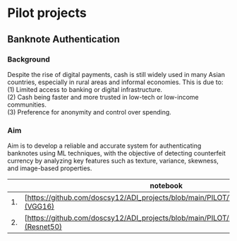 # Pilot projects

## Banknote Authentication
### Background
Despite the rise of digital payments, cash is still widely used in many Asian countries, especially in rural areas and informal economies. This is due to:
<br> (1) Limited access to banking or digital infrastructure.
<br> (2) Cash being faster and more trusted in low-tech or low-income communities.
<br> (3) Preference for anonymity and control over spending.

### Aim
Aim is to develop a reliable and accurate system for authenticating banknotes using ML techniques, with the objective of detecting counterfeit currency by analyzing key features such as texture, variance, skewness, and image-based properties.


|   | notebook                      | description                    |
|---|-------------------------------|--------------------------------|
|1. |[https://github.com/doscsy12/ADI_projects/blob/main/PILOT/VGG16_model.ipynb](VGG16)  | -- |
|2. |[https://github.com/doscsy12/ADI_projects/blob/main/PILOT/Resnet50_model.ipynb](Resnet50)  | -- |

